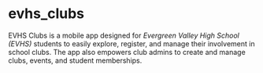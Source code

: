 # evhs_clubs
EVHS Clubs is a mobile app designed for *Evergreen Valley High School (EVHS)* students to easily explore, register, and manage their involvement in school clubs.   The app also empowers club admins to create and manage clubs, events, and student memberships.

